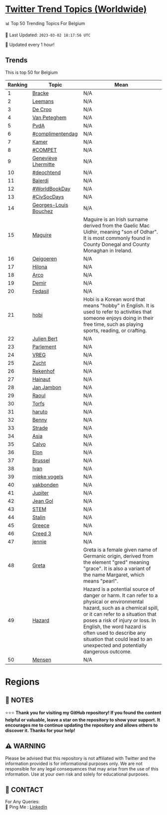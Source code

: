 [Twitter Trend Topics (Worldwide)](https://github.com/ErcinDedeoglu/Twitter-Trend-Topics)
==========


📊 Top 50 Trending Topics For Belgium

📆 Last Updated: `2023-03-02 18:17:56 UTC`

🔧 Updated every 1 hour!


## Trends

This is top 50 for Belgium

| Ranking | Topic | Mean |
| ------- | ------------ | ------------ |
| 1 | [Bracke](http://twitter.com/search?q=Bracke) | N/A |
| 2 | [Leemans](http://twitter.com/search?q=Leemans) | N/A |
| 3 | [De Croo](http://twitter.com/search?q=De+Croo) | N/A |
| 4 | [Van Peteghem](http://twitter.com/search?q=Van+Peteghem) | N/A |
| 5 | [PvdA](http://twitter.com/search?q=PvdA) | N/A |
| 6 | [#complimentendag](http://twitter.com/search?q=%23complimentendag) | N/A |
| 7 | [Kamer](http://twitter.com/search?q=Kamer) | N/A |
| 8 | [#COMPET](http://twitter.com/search?q=%23COMPET) | N/A |
| 9 | [Geneviève Lhermitte](http://twitter.com/search?q=Genevi%c3%a8ve+Lhermitte) | N/A |
| 10 | [#deochtend](http://twitter.com/search?q=%23deochtend) | N/A |
| 11 | [Balerdi](http://twitter.com/search?q=Balerdi) | N/A |
| 12 | [#WorldBookDay](http://twitter.com/search?q=%23WorldBookDay) | N/A |
| 13 | [#CivSocDays](http://twitter.com/search?q=%23CivSocDays) | N/A |
| 14 | [Georges-Louis Bouchez](http://twitter.com/search?q=Georges-Louis+Bouchez) | N/A |
| 15 | [Maguire](http://twitter.com/search?q=Maguire) | Maguire is an Irish surname derived from the Gaelic Mac Uidhir, meaning "son of Odhar". It is most commonly found in County Donegal and County Monaghan in Ireland. |
| 16 | [Oeigoeren](http://twitter.com/search?q=Oeigoeren) | N/A |
| 17 | [Hilona](http://twitter.com/search?q=Hilona) | N/A |
| 18 | [Arco](http://twitter.com/search?q=Arco) | N/A |
| 19 | [Demir](http://twitter.com/search?q=Demir) | N/A |
| 20 | [Fedasil](http://twitter.com/search?q=Fedasil) | N/A |
| 21 | [hobi](http://twitter.com/search?q=hobi) | Hobi is a Korean word that means "hobby" in English. It is used to refer to activities that someone enjoys doing in their free time, such as playing sports, reading, or crafting. |
| 22 | [Julien Bert](http://twitter.com/search?q=Julien+Bert) | N/A |
| 23 | [Parlement](http://twitter.com/search?q=Parlement) | N/A |
| 24 | [VREG](http://twitter.com/search?q=VREG) | N/A |
| 25 | [Zucht](http://twitter.com/search?q=Zucht) | N/A |
| 26 | [Rekenhof](http://twitter.com/search?q=Rekenhof) | N/A |
| 27 | [Hainaut](http://twitter.com/search?q=Hainaut) | N/A |
| 28 | [Jan Jambon](http://twitter.com/search?q=Jan+Jambon) | N/A |
| 29 | [Raoul](http://twitter.com/search?q=Raoul) | N/A |
| 30 | [Torfs](http://twitter.com/search?q=Torfs) | N/A |
| 31 | [haruto](http://twitter.com/search?q=haruto) | N/A |
| 32 | [Benny](http://twitter.com/search?q=Benny) | N/A |
| 33 | [Strade](http://twitter.com/search?q=Strade) | N/A |
| 34 | [Asia](http://twitter.com/search?q=Asia) | N/A |
| 35 | [Calvo](http://twitter.com/search?q=Calvo) | N/A |
| 36 | [Elon](http://twitter.com/search?q=Elon) | N/A |
| 37 | [Brussel](http://twitter.com/search?q=Brussel) | N/A |
| 38 | [Ivan](http://twitter.com/search?q=Ivan) | N/A |
| 39 | [mieke vogels](http://twitter.com/search?q=mieke+vogels) | N/A |
| 40 | [vakbonden](http://twitter.com/search?q=vakbonden) | N/A |
| 41 | [Jupiter](http://twitter.com/search?q=Jupiter) | N/A |
| 42 | [Jean Gol](http://twitter.com/search?q=Jean+Gol) | N/A |
| 43 | [STEM](http://twitter.com/search?q=STEM) | N/A |
| 44 | [Stalin](http://twitter.com/search?q=Stalin) | N/A |
| 45 | [Greece](http://twitter.com/search?q=Greece) | N/A |
| 46 | [Creed 3](http://twitter.com/search?q=Creed+3) | N/A |
| 47 | [jennie](http://twitter.com/search?q=jennie) | N/A |
| 48 | [Greta](http://twitter.com/search?q=Greta) | Greta is a female given name of Germanic origin, derived from the element "gred" meaning "grace". It is also a variant of the name Margaret, which means "pearl". |
| 49 | [Hazard](http://twitter.com/search?q=Hazard) | Hazard is a potential source of danger or harm. It can refer to a physical or environmental hazard, such as a chemical spill, or it can refer to a situation that poses a risk of injury or loss. In English, the word hazard is often used to describe any situation that could lead to an unexpected and potentially dangerous outcome. |
| 50 | [Mensen](http://twitter.com/search?q=Mensen) | N/A |



# Regions




## 📝 NOTES

⭐⭐⭐ **Thank you for visiting my GitHub repository! If you found the content helpful or valuable, leave a star on the repository to show your support. It encourages me to continue updating the repository and allows others to discover it. Thanks for your help!**


## ⚠️ WARNING

Please be advised that this repository is not affiliated with Twitter and the information provided is for informational purposes only. We are not responsible for any legal consequences that may arise from the use of this information. Use at your own risk and solely for educational purposes.


## 📨 CONTACT

 For Any Queries:  
            🏓 Ping Me : [LinkedIn](https://www.linkedin.com/in/ercindedeoglu/)
